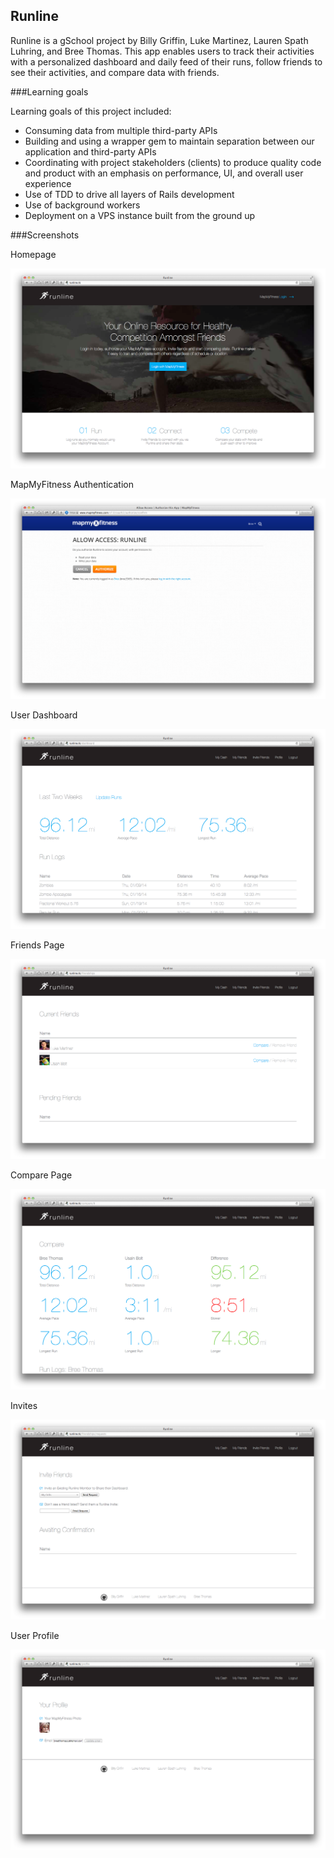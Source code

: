 ## Runline

Runline is a gSchool project by Billy Griffin, Luke Martinez, Lauren Spath Luhring, and Bree Thomas.  This app enables users to track their activities with a personalized dashboard and daily feed of their runs, follow friends to see their activities, and compare data with friends. 


###Learning goals

Learning goals of this project included:

- Consuming data from multiple third-party APIs
- Building and using a wrapper gem to maintain separation between our application and third-party APIs 
- Coordinating with project stakeholders (clients) to produce quality code and product with an emphasis on performance, UI, and overall user experience
- Use of TDD to drive all layers of Rails development
- Use of background workers
- Deployment on a VPS instance built from the ground up

###Screenshots

Homepage

![Homepage](app/assets/images/home.png)

MapMyFitness Authentication

![mmf-auth](app/assets/images/mmf-auth.png)

User Dashboard

![User Dash](app/assets/images/my-dash.png)

Friends Page

![Friends](app/assets/images/friends.png)

Compare Page

![Compare](app/assets/images/compare-dash.png)

Invites

![Invites](app/assets/images/invites.png)

User Profile

![Profile](app/assets/images/profile.png)
